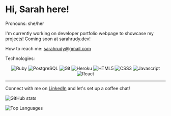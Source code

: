 # Hi, Sarah here!

Pronouns: she/her 

I'm currently working on developer portfolio webpage to showcase my projects! Coming soon at sarahrudy.dev! 

How to reach me: sarahrudy@gmail.com

Technologies:

<p align="center">
  <img alt="Ruby" src="https://img.shields.io/badge/Ruby-flat--square?logo=ruby&style=for-the-badge&color=black"/>
  <img alt="PostgreSQL" src ="https://img.shields.io/badge/Postgres-flat--square?logo=postgresql&style=for-the-badge&color=black"/>
  <img alt="Git" src="https://img.shields.io/badge/Git-flat--square?logo=git&style=for-the-badge&color=black"/>
  <img alt="Heroku" src="https://img.shields.io/badge/Heroku-flat--square?logo=heroku&style=for-the-badge&color=black"/>
  <img alt="HTML5" src="https://img.shields.io/badge/HTML5-flat--square?logo=html5&style=for-the-badge&color=black"/>
  <img alt="CSS3" src="https://img.shields.io/badge/CSS3-flat--square?logo=css3&style=for-the-badge&color=black"/>
  <img alt="Javascript" src="https://img.shields.io/badge/Javascript-flat--square?logo=javascript&style=for-the-badge&color=black"/>
  <img alt="React" src="https://img.shields.io/badge/React-flat--square?logo=react&style=for-the-badge&color=black"/>
</p>

<hr>

Connect with me on [LinkedIn](https://www.linkedin.com/in/rudysarah/) and let's set up a coffee chat!

![GitHub stats](https://github-readme-stats.vercel.app/api?username=sarahrudy&count_private=true&show_icons=true&theme=dracula&hide=stars)

![Top Languages](https://github-readme-stats.vercel.app/api/top-langs/?username=sarahrudy&show_icons=true&theme=dracula)
